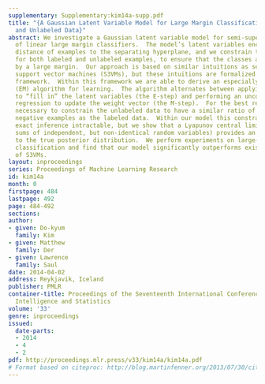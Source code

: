```yaml
---
supplementary: Supplementary:kim14a-supp.pdf
title: "{A Gaussian Latent Variable Model for Large Margin Classification of Labeled
  and Unlabeled Data}"
abstract: We investigate a Gaussian latent variable model for semi-supervised learning
  of linear large margin classifiers.  The model’s latent variables encode the signed
  distance of examples to the separating hyperplane, and we constrain these variables,
  for both labeled and unlabeled examples, to ensure that the classes are separated
  by a large margin.  Our approach is based on similar intuitions as semi-supervised
  support vector machines (S3VMs), but these intuitions are formalized in a probabilistic
  framework.  Within this framework we are able to derive an especially simple Expectation-Maximization
  (EM) algorithm for learning.  The algorithm alternates between applying Bayes rule
  to “fill in” the latent variables (the E-step) and performing an unconstrained least-squares
  regression to update the weight vector (the M-step).  For the best results it is
  necessary to constrain the unlabeled data to have a similar ratio of positive to
  negative examples as the labeled data.  Within our model this constraint renders
  exact inference intractable, but we show that a Lyapunov central limit theorem (for
  sums of independent, but non-identical random variables) provides an excellent approximation
  to the true posterior distribution.  We perform experiments on large-scale text
  classification and find that our model significantly outperforms existing implementations
  of S3VMs.
layout: inproceedings
series: Proceedings of Machine Learning Research
id: kim14a
month: 0
firstpage: 484
lastpage: 492
page: 484-492
sections: 
author:
- given: Do-kyum
  family: Kim
- given: Matthew
  family: Der
- given: Lawrence
  family: Saul
date: 2014-04-02
address: Reykjavik, Iceland
publisher: PMLR
container-title: Proceedings of the Seventeenth International Conference on Artificial
  Intelligence and Statistics
volume: '33'
genre: inproceedings
issued:
  date-parts:
  - 2014
  - 4
  - 2
pdf: http://proceedings.mlr.press/v33/kim14a/kim14a.pdf
# Format based on citeproc: http://blog.martinfenner.org/2013/07/30/citeproc-yaml-for-bibliographies/
---
```

